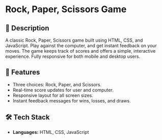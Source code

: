 # Rock, Paper, Scissors Game

## 📄 Description
A classic Rock, Paper, Scissors game built using HTML, CSS, and JavaScript. Play against the computer, and get instant feedback on your moves. The game keeps track of scores and offers a simple, interactive experience. Fully responsive for both mobile and desktop users.

## 🌟 Features
- Three choices: Rock, Paper, and Scissors.
- Real-time score updates for user and computer.
- Responsive layout for all screen sizes.
- Instant feedback messages for wins, losses, and draws.

## 🛠️ Tech Stack
- **Languages:** HTML, CSS, JavaScript
